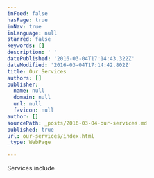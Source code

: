 ```yaml
---
inFeed: false
hasPage: true
inNav: true
inLanguage: null
starred: false
keywords: []
description: ' '
datePublished: '2016-03-04T17:14:43.322Z'
dateModified: '2016-03-04T17:14:42.802Z'
title: Our Services
authors: []
publisher:
  name: null
  domain: null
  url: null
  favicon: null
author: []
sourcePath: _posts/2016-03-04-our-services.md
published: true
url: our-services/index.html
_type: WebPage

---
```

Services include